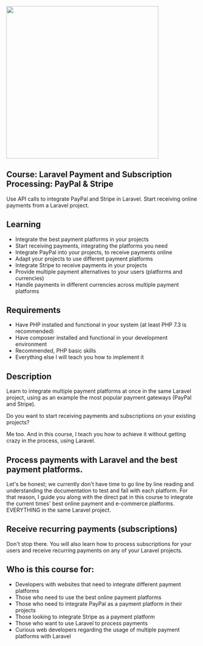 <p align="left"><a href="https://www.udemy.com/course/laravel-payment-processing-integrating-the-best-gateways-paypal-stripe/" target="_blank"><img src="https://i2.wp.com/www.annamariapacilli.it/wp-content/uploads/2020/02/2570404_4ebb_7.jpg?w=480&ssl=1" width="400"></a></p>

## **Course: Laravel Payment and Subscription Processing: PayPal & Stripe**
Use API calls to integrate PayPal and Stripe in Laravel. 
Start receiving online payments from a Laravel project.

## **Learning**

- Integrate the best payment platforms in your projects
- Start receiving payments, integrating the platforms you need
- Integrate PayPal into your projects, to receive payments online
- Adapt your projects to use different payment platforms
- Integrate Stripe to receive payments in your projects
- Provide multiple payment alternatives to your users (platforms and currencies)
- Handle payments in different currencies across multiple payment platforms

## **Requirements**

- Have PHP installed and functional in your system (at least PHP 7.3 is recommended)
- Have composer installed and functional in your development environment
- Recommended, PHP basic skills
- Everything else I will teach you how to implement it

## **Description**
Learn to integrate multiple payment platforms at once in the same Laravel project, using as an example the most popular payment gateways (PayPal and Stripe).

Do you want to start receiving payments and subscriptions on your existing projects?

Me too. And in this course, I teach you how to achieve it without getting crazy in the process, using Laravel.

## Process payments with Laravel and the best payment platforms.
Let's be honest; we currently don't have time to go line by line reading and understanding the documentation to test and fail with each platform. For that reason, I guide you along with the direct pat in this course to integrate the current times'  best online payment and e-commerce platforms. EVERYTHING in the same Laravel project.

## Receive recurring payments (subscriptions)
Don't stop there. You will also learn how to process subscriptions for your users and receive recurring payments on any of your Laravel projects.

## **Who is this course for:**
- Developers with websites that need to integrate different payment platforms
- Those who need to use the best online payment platforms
- Those who need to integrate PayPal as a payment platform in their projects
- Those looking to integrate Stripe as a payment platform
- Those who want to use Laravel to process payments
- Curious web developers regarding the usage of multiple payment platforms with Laravel

